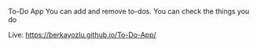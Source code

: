 To-Do App
You can add and remove to-dos.
You can check the things you do

Live: https://berkayozlu.github.io/To-Do-App/
